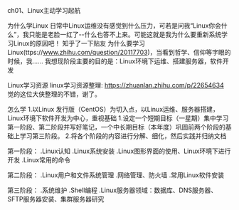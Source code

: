 ch01、Linux主动学习起航

为什么学Linux
日常中Linux运维没有感觉到什么压力，可若是问我“Linux你会什么”，我只能是老脸一红了--什么也答不上来。可能这就是我为什么要重新系统学习Linux的原因吧！
知乎了一下贴友 为什么要学习Linux(ttps://www.zhihu.com/question/20117703)，当看到哲学、信仰等字眼的时候，我......
我想现阶段主要的目的是：Linux环境下运维、搭建服务器，软件开发

Linux学习资源
linux学习资源整理: https://zhuanlan.zhihu.com/p/22654634
觉的这位大侠整理的不错，谢了。

怎么学
1.以Linux 发行版（CentOS）为切入点，以Linux运维、服务器搭建，Linux环境下软件开发为中心，重视基础
1.设定一个短期目标（一星期）集中学习第一阶段、第二阶段并写好笔记，一个中长期目标（本年度）巩固前两个阶段的基础上学习第三阶段。
2.将各个阶段的内容进行分解、细化，然后实践并归纳文档

  第一阶段：
    .Linux认知
    .Linux系统安装
    .Linux图形界面的使用、Linux环境下进行开发
    .Linux常用的命令

  第二阶段：
    .Linux用户和文件系统管理
    .网络管理、防火墙
    .常用Linux软件安装

  第三阶段：
    .系统维护
    .Shell编程
    .Linux服务器领域：数据库、DNS服务器、SFTP服务器安装、集群服务器研究
